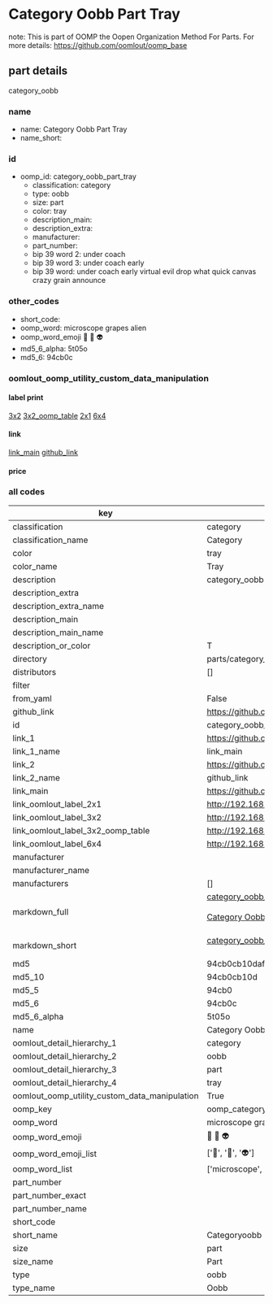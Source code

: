 # Category Oobb Part Tray  

note: This is part of OOMP the Oopen Organization Method For Parts. For more details: https://github.com/oomlout/oomp_base

##  part details



category_oobb

### name
* name: Category Oobb Part Tray
* name_short: 
### id
* oomp_id: category_oobb_part_tray
  * classification: category
  * type: oobb
  * size: part
  * color: tray
  * description_main: 
  * description_extra: 
  * manufacturer: 
  * part_number: 
  * bip 39 word 2: under coach
  * bip 39 word 3: under coach early
  * bip 39 word: under coach early virtual evil drop what quick canvas crazy grain announce

### other_codes
* short_code: 
* oomp_word: microscope grapes alien
* oomp_word_emoji :microscope: :grapes: :alien:
* md5_6_alpha: 5t05o
* md5_6: 94cb0c






### oomlout_oomp_utility_custom_data_manipulation
#### label print
[3x2](http://192.168.1.245:1112/?label=oomp%205t05o)
[3x2_oomp_table](http://192.168.1.107:1112/?label=oomp%205t05o)
[2x1](http://192.168.1.242:1112/?label=oomp%205t05o)
[6x4](http://192.168.1.55:1112/?label=oomp%205t05o)    

#### link

[link_main](https://github.com/oomlout/oomlout_oomp_current_version_messy/tree/main/parts/category_oobb_part_tray) [github_link](https://github.com/oomlout/oomlout_oomp_part_src/tree/main/parts/category_oobb_part_tray)                             

#### price







### all codes 
| key | value |  
| --- | --- |  
| classification | category |  
| classification_name | Category |  
| color | tray |  
| color_name | Tray |  
| description | category_oobb |  
| description_extra |  |  
| description_extra_name |  |  
| description_main |  |  
| description_main_name |  |  
| description_or_color | T  |  
| directory | parts/category_oobb_part_tray |  
| distributors | [] |  
| filter |  |  
| from_yaml | False |  
| github_link | https://github.com/oomlout/oomlout_oomp_part_src/tree/main/parts/category_oobb_part_tray |  
| id | category_oobb_part_tray |  
| link_1 | https://github.com/oomlout/oomlout_oomp_current_version_messy/tree/main/parts/category_oobb_part_tray |  
| link_1_name | link_main |  
| link_2 | https://github.com/oomlout/oomlout_oomp_part_src/tree/main/parts/category_oobb_part_tray |  
| link_2_name | github_link |  
| link_main | https://github.com/oomlout/oomlout_oomp_current_version_messy/tree/main/parts/category_oobb_part_tray |  
| link_oomlout_label_2x1 | http://192.168.1.242:1112/?label=oomp%205t05o |  
| link_oomlout_label_3x2 | http://192.168.1.245:1112/?label=oomp%205t05o |  
| link_oomlout_label_3x2_oomp_table | http://192.168.1.107:1112/?label=oomp%205t05o |  
| link_oomlout_label_6x4 | http://192.168.1.55:1112/?label=oomp%205t05o |  
| manufacturer |  |  
| manufacturer_name |  |  
| manufacturers | [] |  
| markdown_full | [category_oobb_part_tray](https://github.com/oomlout/oomlout_oomp_current_version_messy/tree/main/parts/category_oobb_part_tray)<br>[](https://github.com/oomlout/oomlout_oomp_current_version_messy/tree/main/parts/category_oobb_part_tray)<br>[Category Oobb Part Tray](https://github.com/oomlout/oomlout_oomp_current_version_messy/tree/main/parts/category_oobb_part_tray)<br><br> |  
| markdown_short | [category_oobb_part_tray](https://github.com/oomlout/oomlout_oomp_current_version_messy/tree/main/parts/category_oobb_part_tray)<br><br> |  
| md5 | 94cb0cb10dafbf390da6ff468a4b2f66 |  
| md5_10 | 94cb0cb10d |  
| md5_5 | 94cb0 |  
| md5_6 | 94cb0c |  
| md5_6_alpha | 5t05o |  
| name | Category Oobb Part Tray |  
| oomlout_detail_hierarchy_1 | category |  
| oomlout_detail_hierarchy_2 | oobb |  
| oomlout_detail_hierarchy_3 | part |  
| oomlout_detail_hierarchy_4 | tray |  
| oomlout_oomp_utility_custom_data_manipulation | True |  
| oomp_key | oomp_category_oobb_part_tray |  
| oomp_word | microscope grapes alien |  
| oomp_word_emoji | :microscope: :grapes: :alien: |  
| oomp_word_emoji_list | [':microscope:', ':grapes:', ':alien:'] |  
| oomp_word_list | ['microscope', 'grapes', 'alien'] |  
| part_number |  |  
| part_number_exact |  |  
| part_number_name |  |  
| short_code |  |  
| short_name | Categoryoobb |  
| size | part |  
| size_name | Part |  
| type | oobb |  
| type_name | Oobb |  
